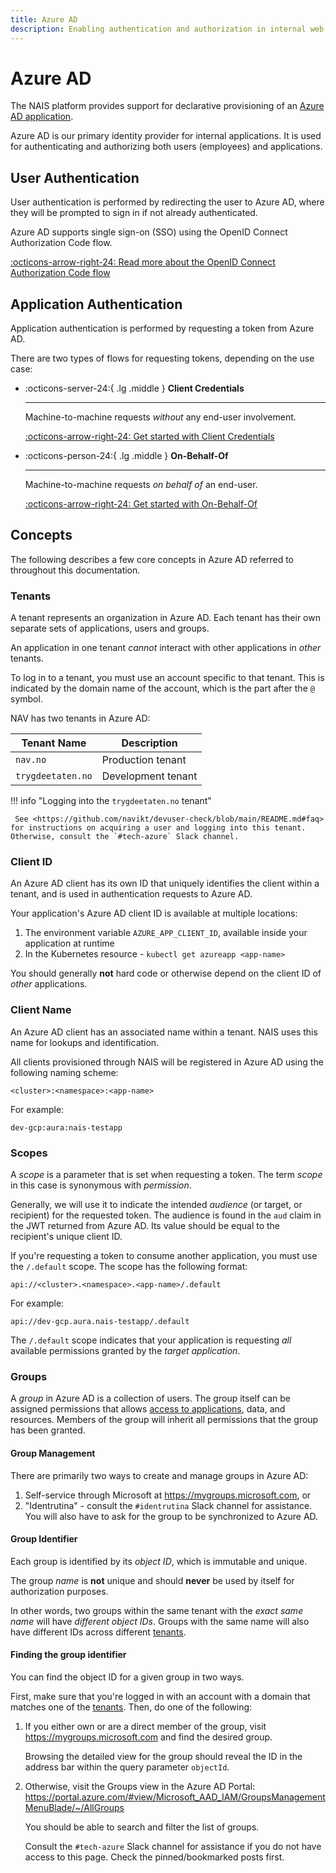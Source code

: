 ```yaml
---
title: Azure AD
description: Enabling authentication and authorization in internal web applications.
---
```


# Azure AD

The NAIS platform provides support for declarative provisioning of an [Azure AD application](https://docs.microsoft.com/en-us/azure/active-directory/develop/app-objects-and-service-principals).

Azure AD is our primary identity provider for internal applications.
It is used for authenticating and authorizing both users (employees) and applications.

## User Authentication

User authentication is performed by redirecting the user to Azure AD, where they will be prompted to sign in if not already authenticated.

Azure AD supports single sign-on (SSO) using the OpenID Connect Authorization Code flow.

[:octicons-arrow-right-24: Read more about the OpenID Connect Authorization Code flow](usage.md#openid-connect-authorization-code-flow)

## Application Authentication

Application authentication is performed by requesting a token from Azure AD.

There are two types of flows for requesting tokens, depending on the use case:

<div class="grid cards" markdown>

-   :octicons-server-24:{ .lg .middle } **Client Credentials**

    ---

    Machine-to-machine requests _without_ any end-user involvement.

    [:octicons-arrow-right-24: Get started with Client Credentials](usage.md#oauth-20-client-credentials-grant)

-   :octicons-person-24:{ .lg .middle } **On-Behalf-Of**

    ---

    Machine-to-machine requests _on behalf of_ an end-user.

    [:octicons-arrow-right-24: Get started with On-Behalf-Of](usage.md#oauth-20-on-behalf-of-grant)

</div>

## Concepts

The following describes a few core concepts in Azure AD referred to throughout this documentation.

### Tenants

A tenant represents an organization in Azure AD. Each tenant has their own separate sets of applications, users and groups.

An application in one tenant _cannot_ interact with other applications in _other_ tenants.

To log in to a tenant, you must use an account specific to that tenant.
This is indicated by the domain name of the account, which is the part after the `@` symbol.

NAV has two tenants in Azure AD:

| Tenant Name       | Description        |
|-------------------|--------------------|
| `nav.no`          | Production tenant  |                                                                                                                                                                                              |
| `trygdeetaten.no` | Development tenant |

!!! info "Logging into the `trygdeetaten.no` tenant"

     See <https://github.com/navikt/devuser-check/blob/main/README.md#faq> for instructions on acquiring a user and logging into this tenant. Otherwise, consult the `#tech-azure` Slack channel.

### Client ID

An Azure AD client has its own ID that uniquely identifies the client within a tenant, and is used in authentication requests to Azure AD.

Your application's Azure AD client ID is available at multiple locations:

1. The environment variable `AZURE_APP_CLIENT_ID`, available inside your application at runtime
2. In the Kubernetes resource - `kubectl get azureapp <app-name>`

You should generally **not** hard code or otherwise depend on the client ID of _other_ applications.

### Client Name

An Azure AD client has an associated name within a tenant. NAIS uses this name for lookups and identification.

All clients provisioned through NAIS will be registered in Azure AD using the following naming scheme:

```text
<cluster>:<namespace>:<app-name>
```

For example:

```text 
dev-gcp:aura:nais-testapp
```

### Scopes

A _scope_ is a parameter that is set when requesting a token. The term _scope_ in this case is synonymous with _permission_.

Generally, we will use it to indicate the intended _audience_ (or target, or recipient) for the requested token.
The audience is found in the `aud` claim in the JWT returned from Azure AD.
Its value should be equal to the recipient's unique client ID.

If you're requesting a token to consume another application, you must use the `/.default` scope.
The scope has the following format:

```text
api://<cluster>.<namespace>.<app-name>/.default
```

For example:

```text
api://dev-gcp.aura.nais-testapp/.default
```

The `/.default` scope indicates that your application is requesting _all_ available permissions granted by the _target application_.

### Groups

A _group_ in Azure AD is a collection of users.
The group itself can be assigned permissions that allows [access to applications](configuration.md#groups), data, and resources.
Members of the group will inherit all permissions that the group has been granted.

#### Group Management

There are primarily two ways to create and manage groups in Azure AD:

1. Self-service through Microsoft at <https://mygroups.microsoft.com>, or
2. "Identrutina" - consult the `#identrutina` Slack channel for assistance. You will also have to ask for the group to be synchronized to Azure AD.

#### Group Identifier

Each group is identified by its _object ID_, which is immutable and unique.

The group _name_ is **not** unique and should **never** be used by itself for authorization purposes.

In other words, two groups within the same tenant with the _exact same name_ will have _different object IDs_.
Groups with the same name will also have different IDs across different [tenants](#tenants).

#### Finding the group identifier

You can find the object ID for a given group in two ways.

First, make sure that you're logged in with an account with a domain that matches one of the [tenants](#tenants).
Then, do one of the following:

1. If you either own or are a direct member of the group, visit <https://mygroups.microsoft.com> and find the desired group.

    Browsing the detailed view for the group should reveal the ID in the address bar within the query parameter `objectId`.

2. Otherwise, visit the Groups view in the Azure AD Portal: <https://portal.azure.com/#view/Microsoft_AAD_IAM/GroupsManagementMenuBlade/~/AllGroups>

    You should be able to search and filter the list of groups.

    Consult the `#tech-azure` Slack channel for assistance if you do not have access to this page. Check the pinned/bookmarked posts first.
